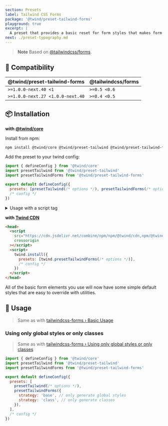 ```yaml
---
section: Presets
label: Tailwind CSS Forms
package: '@twind/preset-tailwind-forms'
playground: true
excerpt: |
  A preset that provides a basic reset for form styles that makes form elements easy to override with utilities.
next: ./preset-typography.md
---
```


> **Note**
> Based on [@tailwindcss/forms](https://github.com/tailwindlabs/tailwindcss-forms).

## 🤝 Compatibility

| @twind/preset-tailwind-forms     | @tailwindcss/forms |
| -------------------------------- | ------------------ |
| `>=1.0.0-next.40 <1`             | `>=0.5 <0.6`       |
| `>=1.0.0-next.27 <1.0.0-next.40` | `>=0.4 <0.5`       |

## 📦 Installation

**with [@twind/core](https://github.com/tw-in-js/twind/tree/main/packages/core)**

Install from npm:

```sh
npm install @twind/core @twind/preset-tailwind @twind/preset-tailwind-forms
```

Add the preset to your twind config:

```js title="twind.config.js"
import { defineConfig } from '@twind/core'
import presetTailwind from '@twind/preset-tailwind'
import presetTailwindForms from '@twind/preset-tailwind-forms'

export default defineConfig({
  presets: [presetTailwind(/* options */), presetTailwindForms(/* options */)],
  /* config */
})
```

<details><summary>Usage with a script tag</summary>

```html
<head>
  <script
    src="https://cdn.jsdelivr.net/combine/npm/twind,npm/@twind/preset-tailwind,npm/@twind/preset-tailwind-forms"
    crossorigin
  ></script>
  <script>
    twind.install({
      presets: [twind.presetTailwind(/* options */), twind.presetTailwindForms(/* options */)],
      /* config */
    })
  </script>
</head>
```

</details>

**with [Twind CDN](./installation#twind-cdn)**

```html
<head>
  <script
    src="https://cdn.jsdelivr.net/combine/npm/npm/@twind/cdn,npm/@twind/preset-tailwind-forms"
    crossorigin
  ></script>
  <script>
    twind.install({
      presets: [twind.presetTailwindForms(/* options */)],
      /* config */
    })
  </script>
</head>
```

All of the basic form elements you use will now have some simple default styles that are easy to override with utilities.

## 🙇 Usage

> Same as with [tailwindcss-forms › Basic Usage](https://github.com/tailwindlabs/tailwindcss-forms#basic-usage)

### Using only global styles or only classes

> Same as with [tailwindcss-forms › Using only global styles or only classes](https://github.com/tailwindlabs/tailwindcss-forms#using-only-global-styles-or-only-classes)

```js title="twind.config.js"
import { defineConfig } from '@twind/core'
import presetTailwind from '@twind/preset-tailwind'
import presetTailwindForms from '@twind/preset-tailwind-forms'

export default defineConfig({
  presets: [
    presetTailwind(/* options */),
    presetTailwindForms({
      strategy: 'base', // only generate global styles
      strategy: 'class', // only generate classes
    }),
  ],
  /* config */
})
```
